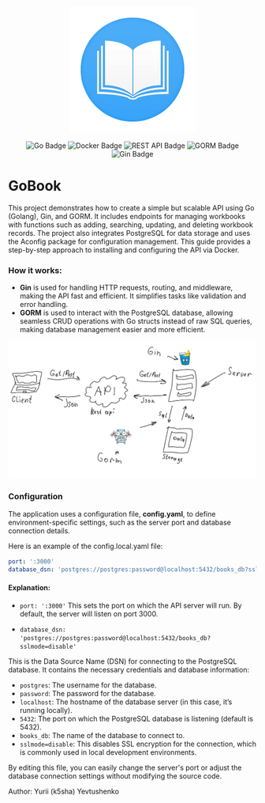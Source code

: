 <p align="center">
  <img src="https://github.com/k5sha/goBook/blob/master/media/logo.png" alt="Logo" width="256"/>
</p>

<div align="center">
  
  ![Go Badge](https://img.shields.io/badge/Go-00ADD8?style=for-the-badge&logo=go&logoColor=white)
  ![Docker Badge](https://img.shields.io/badge/Docker-2496ED?style=for-the-badge&logo=docker&logoColor=white)
  ![REST API Badge](https://img.shields.io/badge/REST_API-34B7B1?style=for-the-badge&logo=swagger&logoColor=white)
  ![GORM Badge](https://img.shields.io/badge/GORM-00A9E0?style=for-the-badge&logo=gorm&logoColor=white)
  ![Gin Badge](https://img.shields.io/badge/Gin-8B8B00?style=for-the-badge&logo=gin&logoColor=white)
</div >

# GoBook
This project demonstrates how to create a simple but scalable API using Go (Golang), Gin, and GORM. 
It includes endpoints for managing workbooks with functions such as adding, searching, updating, and deleting workbook records. 
The project also integrates PostgreSQL for data storage and uses the Aconfig package for configuration management. 
This guide provides a step-by-step approach to installing and configuring the API via Docker.

### How it works:
- **Gin** is used for handling HTTP requests, routing, and middleware, making the API fast and efficient. It simplifies tasks like validation and error handling.
- **GORM** is used to interact with the PostgreSQL database, allowing seamless CRUD operations with Go structs instead of raw SQL queries, making database management easier and more efficient.
<p align="center">
  <img src="https://github.com/k5sha/goBook/blob/master/media/how.jpg" alt="How work" width="726"/>
</p>

### Configuration
The application uses a configuration file, **config.yaml**, to define environment-specific settings, such as the server port and database connection details.

Here is an example of the config.local.yaml file:
```yaml
port: ':3000'
database_dsn: 'postgres://postgres:password@localhost:5432/books_db?sslmode=disable'
```
#### Explanation:
- `port: ':3000'`
This sets the port on which the API server will run. By default, the server will listen on port 3000.

- `database_dsn: 'postgres://postgres:password@localhost:5432/books_db?sslmode=disable'`
  
This is the Data Source Name (DSN) for connecting to the PostgreSQL database. It contains the necessary credentials and database information:

- `postgres`: The username for the database.
- `password`: The password for the database.
- `localhost`: The hostname of the database server (in this case, it’s running locally).
- `5432`: The port on which the PostgreSQL database is listening (default is 5432).
- `books_db`: The name of the database to connect to.
- `sslmode=disable`: This disables SSL encryption for the connection, which is commonly used in local development environments.
  
By editing this file, you can easily change the server's port or adjust the database connection settings without modifying the source code.

Author:
Yurii (k5sha) Yevtushenko
